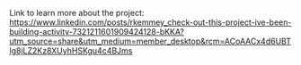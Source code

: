 Link to learn more about the project: https://www.linkedin.com/posts/rkemmey_check-out-this-project-ive-been-building-activity-7321211601909424128-bKKA?utm_source=share&utm_medium=member_desktop&rcm=ACoAACx4d6UBTlg8jLZ2Kz8XUyhHSKgu4c4BJms
